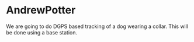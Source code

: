 # AndrewPotter
We are going to do DGPS based tracking of a dog wearing a collar. This will be done using a base station.

